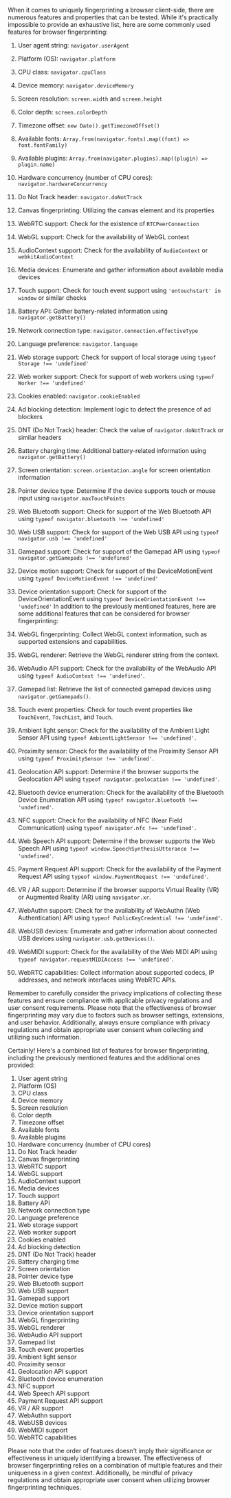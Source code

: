 When it comes to uniquely fingerprinting a browser client-side, there are numerous features and properties that can be tested. While it's practically impossible to provide an exhaustive list, here are some commonly used features for browser fingerprinting:

1. User agent string: `navigator.userAgent`
2. Platform (OS): `navigator.platform`
3. CPU class: `navigator.cpuClass`
4. Device memory: `navigator.deviceMemory`
5. Screen resolution: `screen.width` and `screen.height`
6. Color depth: `screen.colorDepth`
7. Timezone offset: `new Date().getTimezoneOffset()`
8. Available fonts: `Array.from(navigator.fonts).map((font) => font.fontFamily)`
9. Available plugins: `Array.from(navigator.plugins).map((plugin) => plugin.name)`
10. Hardware concurrency (number of CPU cores): `navigator.hardwareConcurrency`
11. Do Not Track header: `navigator.doNotTrack`
12. Canvas fingerprinting: Utilizing the canvas element and its properties
13. WebRTC support: Check for the existence of `RTCPeerConnection`
14. WebGL support: Check for the availability of WebGL context
15. AudioContext support: Check for the availability of `AudioContext` or `webkitAudioContext`
16. Media devices: Enumerate and gather information about available media devices
17. Touch support: Check for touch event support using `'ontouchstart' in window` or similar checks
18. Battery API: Gather battery-related information using `navigator.getBattery()`
19. Network connection type: `navigator.connection.effectiveType`
20. Language preference: `navigator.language`
21. Web storage support: Check for support of local storage using `typeof Storage !== 'undefined'`
22. Web worker support: Check for support of web workers using `typeof Worker !== 'undefined'`
23. Cookies enabled: `navigator.cookieEnabled`
24. Ad blocking detection: Implement logic to detect the presence of ad blockers
25. DNT (Do Not Track) header: Check the value of `navigator.doNotTrack` or similar headers
26. Battery charging time: Additional battery-related information using `navigator.getBattery()`
27. Screen orientation: `screen.orientation.angle` for screen orientation information
28. Pointer device type: Determine if the device supports touch or mouse input using `navigator.maxTouchPoints`
29. Web Bluetooth support: Check for support of the Web Bluetooth API using `typeof navigator.bluetooth !== 'undefined'`
30. Web USB support: Check for support of the Web USB API using `typeof navigator.usb !== 'undefined'`
31. Gamepad support: Check for support of the Gamepad API using `typeof navigator.getGamepads !== 'undefined'`
32. Device motion support: Check for support of the DeviceMotionEvent using `typeof DeviceMotionEvent !== 'undefined'`
33. Device orientation support: Check for support of the DeviceOrientationEvent using `typeof DeviceOrientationEvent !== 'undefined'`
In addition to the previously mentioned features, here are some additional features that can be considered for browser fingerprinting:

34. WebGL fingerprinting: Collect WebGL context information, such as supported extensions and capabilities.
35. WebGL renderer: Retrieve the WebGL renderer string from the context.
36. WebAudio API support: Check for the availability of the WebAudio API using `typeof AudioContext !== 'undefined'`.
37. Gamepad list: Retrieve the list of connected gamepad devices using `navigator.getGamepads()`.
38. Touch event properties: Check for touch event properties like `TouchEvent`, `TouchList`, and `Touch`.
39. Ambient light sensor: Check for the availability of the Ambient Light Sensor API using `typeof AmbientLightSensor !== 'undefined'`.
40. Proximity sensor: Check for the availability of the Proximity Sensor API using `typeof ProximitySensor !== 'undefined'`.
41. Geolocation API support: Determine if the browser supports the Geolocation API using `typeof navigator.geolocation !== 'undefined'`.
42. Bluetooth device enumeration: Check for the availability of the Bluetooth Device Enumeration API using `typeof navigator.bluetooth !== 'undefined'`.
43. NFC support: Check for the availability of NFC (Near Field Communication) using `typeof navigator.nfc !== 'undefined'`.
44. Web Speech API support: Determine if the browser supports the Web Speech API using `typeof window.SpeechSynthesisUtterance !== 'undefined'`.
45. Payment Request API support: Check for the availability of the Payment Request API using `typeof window.PaymentRequest !== 'undefined'`.
46. VR / AR support: Determine if the browser supports Virtual Reality (VR) or Augmented Reality (AR) using `navigator.xr`.
47. WebAuthn support: Check for the availability of WebAuthn (Web Authentication) API using `typeof PublicKeyCredential !== 'undefined'`.
48. WebUSB devices: Enumerate and gather information about connected USB devices using `navigator.usb.getDevices()`.
49. WebMIDI support: Check for the availability of the Web MIDI API using `typeof navigator.requestMIDIAccess !== 'undefined'`.
50. WebRTC capabilities: Collect information about supported codecs, IP addresses, and network interfaces using WebRTC APIs.

Remember to carefully consider the privacy implications of collecting these features and ensure compliance with applicable privacy regulations and user consent requirements.
Please note that the effectiveness of browser fingerprinting may vary due to factors such as browser settings, extensions, and user behavior. Additionally, always ensure compliance with privacy regulations and obtain appropriate user consent when collecting and utilizing such information.

Certainly! Here's a combined list of features for browser fingerprinting, including the previously mentioned features and the additional ones provided:

1. User agent string
2. Platform (OS)
3. CPU class
4. Device memory
5. Screen resolution
6. Color depth
7. Timezone offset
8. Available fonts
9. Available plugins
10. Hardware concurrency (number of CPU cores)
11. Do Not Track header
12. Canvas fingerprinting
13. WebRTC support
14. WebGL support
15. AudioContext support
16. Media devices
17. Touch support
18. Battery API
19. Network connection type
20. Language preference
21. Web storage support
22. Web worker support
23. Cookies enabled
24. Ad blocking detection
25. DNT (Do Not Track) header
26. Battery charging time
27. Screen orientation
28. Pointer device type
29. Web Bluetooth support
30. Web USB support
31. Gamepad support
32. Device motion support
33. Device orientation support
34. WebGL fingerprinting
35. WebGL renderer
36. WebAudio API support
37. Gamepad list
38. Touch event properties
39. Ambient light sensor
40. Proximity sensor
41. Geolocation API support
42. Bluetooth device enumeration
43. NFC support
44. Web Speech API support
45. Payment Request API support
46. VR / AR support
47. WebAuthn support
48. WebUSB devices
49. WebMIDI support
50. WebRTC capabilities

Please note that the order of features doesn't imply their significance or effectiveness in uniquely identifying a browser. The effectiveness of browser fingerprinting relies on a combination of multiple features and their uniqueness in a given context. Additionally, be mindful of privacy regulations and obtain appropriate user consent when utilizing browser fingerprinting techniques.
